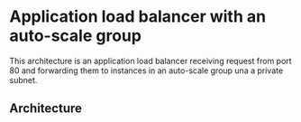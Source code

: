 # Application load balancer with an auto-scale group

This architecture is an application load balancer receiving request from port 80 and forwarding them to instances in an auto-scale group una a private subnet.

## Architecture
